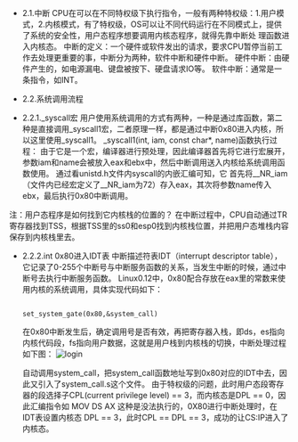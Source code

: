 
- 2.1.中断
    CPU在可以在不同特权级下执行指令，一般有两种特权级：1.用户模式，2.内核模式，有了特权级，OS可以让不同代码运行在不同模式上，提供了系统的安全性，用户态程序想要调用内核态程序，就得先靠中断处
理函数进入内核态。
中断的定义：一个硬件或软件发出的请求，要求CPU暂停当前工作去处理更重要的事，中断分为两种，软件中断和硬件中断。
硬件中断：由硬件产生的，如电源漏电、键盘被按下、硬盘请求IO等。
软件中断：通常是一条指令，如INT。

- 2.2.系统调用流程
- 2.2.1._syscall宏
    用户使用系统调用的方式有两种，一种是通过库函数，第二种是直接调用_syscall1宏，二者原理一样，都是通过中断0x80进入内核，所以这里使用_syscall1。
_syscall1(int, iam, const char*, name)函数执行过程： 
    由于它是一个宏，编译器进行预处理，因此编译器首先将它进行宏展开，参数iam和name会被放入eax和ebx中，然后中断调用送入内核给系统调用函数使用。  通过看unistd.h文件内syscall的内嵌汇编可知，它
首先将__NR_iam（文件内已经宏定义了__NR_iam为72）存入eax，其次将参数name传入ebx，最后执行0x80中断调用。

注：用户态程序是如何找到它内核栈的位置的？
    在中断过程中，CPU自动通过TR寄存器找到TSS，根据TSS里的ss0和esp0找到内核栈位置，并把用户态堆栈内容保存到内核栈里去。

- 2.2.2.int 0x80进入IDT表
    中断描述符表IDT（interrupt descriptor table），它记录了0-255个中断号与中断服务函数的关系，当发生中断的时候，通过中断号去执行中断服务函数。
    Linux0.12中，0x80配合存放在eax里的常数来使用内核的系统调用，具体实现代码如下：

                                                                     set_system_gate(0x80,&system_call)

    在0x80中断发生后，确定调用号是否有效，再把寄存器入栈，即ds，es指向内核代码段，fs指向用户数据，这就是用户栈到内核栈的切换，中断处理过程如下图：
                                                                                 ![login](https://github.com/Louis-LYK/myOSlab/blob/main/_syscall.s.png)
                                                                
         
         
    自动调用system_call，把system_call函数地址写到0x80对应的IDT中去，因此又引入了system_call.s这个文件。
由于特权级的问题，此时用户态段寄存器的段选择子CPL(current privilege level) == 3，而内核态是DPL == 0，因此汇编指令如 MOV DS AX 这种是没法执行的，0X80进行中断处理时，在IDT表设置内核态
DPL == 3，此时CPL == DPL == 3，成功的让CS:IP进入了内核态。

